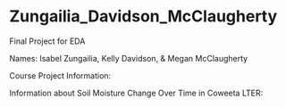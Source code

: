 # Zungailia_Davidson_McClaugherty
Final Project for EDA


Names: Isabel Zungailia, Kelly Davidson, & Megan McClaugherty

Course Project Information:

Information about Soil Moisture Change Over Time in Coweeta LTER: 